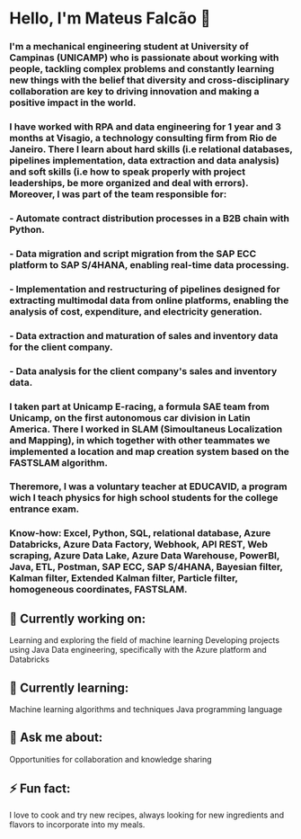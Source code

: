 # Hello, I'm Mateus Falcão 👋

### I'm a mechanical engineering student at University of Campinas (UNICAMP) who is passionate about working with people, tackling complex problems and constantly learning new things with the belief that diversity and cross-disciplinary collaboration are key to driving innovation and making a positive impact in the world.
### I have worked with RPA and data engineering for 1 year and 3 months at Visagio, a technology consulting firm from Rio de Janeiro. There I learn about hard skills (i.e relational databases, pipelines implementation, data extraction and data analysis) and soft skills (i.e how to speak properly with project leaderships, be more organized and deal with errors). Moreover, I was part of the team responsible for:
### - Automate contract distribution processes in a B2B chain with Python.
### - Data migration and script migration from the SAP ECC platform to SAP S/4HANA, enabling real-time data processing.
### - Implementation and restructuring of pipelines designed for extracting multimodal data from online platforms, enabling the analysis of cost, expenditure, and electricity generation.
### - Data extraction and maturation of sales and inventory data for the client company.
### - Data analysis for the client company's sales and inventory data.

### I taken part at Unicamp E-racing, a formula SAE team from Unicamp, on the first autonomous car division in Latin America. There I worked in SLAM (Simoultaneus Localization and Mapping), in which together with other teammates we implemented a location and map creation system based on the FASTSLAM algorithm.

### Theremore, I was a voluntary teacher at EDUCAVID, a program wich I teach physics for high school students for the college entrance exam.

### Know-how: Excel, Python, SQL, relational database, Azure Databricks, Azure Data Factory, Webhook, API REST, Web scraping, Azure Data Lake, Azure Data Warehouse, PowerBI, Java, ETL, Postman, SAP ECC, SAP S/4HANA, Bayesian filter, Kalman filter, Extended Kalman filter, Particle filter, homogeneous coordinates, FASTSLAM.

## 🔭 Currently working on:
Learning and exploring the field of machine learning
Developing projects using Java
Data engineering, specifically with the Azure platform and Databricks

## 🌱 Currently learning:
Machine learning algorithms and techniques
Java programming language

## 💬 Ask me about:
Opportunities for collaboration and knowledge sharing

## ⚡ Fun fact:
I love to cook and try new recipes, always looking for new ingredients and flavors to incorporate into my meals.
